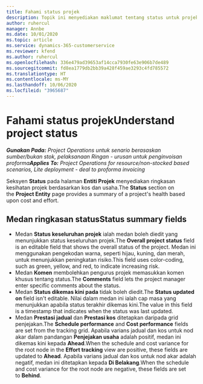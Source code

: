 ```yaml
---
title: Fahami status projek
description: Topik ini menyediakan maklumat tentang status untuk projek yang ditugaskan dalam Dynamics 365 Project Operations.
author: ruhercul
manager: Annbe
ms.date: 10/01/2020
ms.topic: article
ms.service: dynamics-365-customerservice
ms.reviewer: kfend
ms.author: ruhercul
ms.openlocfilehash: 336e479ad39653af14cca7930fe63e906b7de489
ms.sourcegitcommit: fd8ea1779db2bb39a428f459ae3293c4fd785572
ms.translationtype: HT
ms.contentlocale: ms-MY
ms.lasthandoff: 10/06/2020
ms.locfileid: "3965687"
---
```

# <a name="understand-project-status"></a><span data-ttu-id="50a83-103">Fahami status projek</span><span class="sxs-lookup"><span data-stu-id="50a83-103">Understand project status</span></span>

<span data-ttu-id="50a83-104">_**Gunakan Pada:** Project Operations untuk senario berasaskan sumber/bukan stok, pelaksanaan Ringan - urusan untuk penginvoisan proforma_</span><span class="sxs-lookup"><span data-stu-id="50a83-104">_**Applies To:** Project Operations for resource/non-stocked based scenarios, Lite deployment - deal to proforma invoicing_</span></span>


<span data-ttu-id="50a83-105">Seksyen **Status** pada halaman **Entiti Projek** menyediakan ringkasan kesihatan projek berdasarkan kos dan usaha.</span><span class="sxs-lookup"><span data-stu-id="50a83-105">The **Status** section on the **Project Entity** page provides a summary of a project's health based upon cost and effort.</span></span>


## <a name="status-summary-fields"></a><span data-ttu-id="50a83-106">Medan ringkasan status</span><span class="sxs-lookup"><span data-stu-id="50a83-106">Status summary fields</span></span>

- <span data-ttu-id="50a83-107">Medan **Status keseluruhan projek** ialah medan boleh diedit yang menunjukkan status keseluruhan projek.</span><span class="sxs-lookup"><span data-stu-id="50a83-107">The **Overall project status** field is an editable field that shows the overall status of the project.</span></span> <span data-ttu-id="50a83-108">Medan ini menggunakan pengekodan warna, seperti hijau, kuning, dan merah, untuk menunjukkan peningkatan risiko.</span><span class="sxs-lookup"><span data-stu-id="50a83-108">This field uses color-coding, such as green, yellow, and red, to indicate increasing risk.</span></span> 
- <span data-ttu-id="50a83-109">Medan **Komen** membolehkan pengurus projek memasukkan komen khusus tentang status.</span><span class="sxs-lookup"><span data-stu-id="50a83-109">The **Comments** field lets the project manager enter specific comments about the status.</span></span> 
- <span data-ttu-id="50a83-110">Medan **Status dikemas kini pada** tidak boleh diedit.</span><span class="sxs-lookup"><span data-stu-id="50a83-110">The **Status updated on** field isn't editable.</span></span> <span data-ttu-id="50a83-111">Nilai dalam medan ini ialah cap masa yang menunjukkan apabila status terakhir dikemas kini.</span><span class="sxs-lookup"><span data-stu-id="50a83-111">The value in this field is a timestamp that indicates when the status was last updated.</span></span>
- <span data-ttu-id="50a83-112">Medan **Prestasi jadual** dan **Prestasi kos** ditetapkan daripada grid penjejakan.</span><span class="sxs-lookup"><span data-stu-id="50a83-112">The **Schedule performance** and **Cost performance** fields are set from the tracking grid.</span></span> <span data-ttu-id="50a83-113">Apabila varians jadual dan kos untuk nod akar dalam pandangan **Penjejakan usaha** adalah positif, medan ini dikemas kini kepada **Ahead**.</span><span class="sxs-lookup"><span data-stu-id="50a83-113">When the schedule and cost variance for the root node in the **Effort tracking** view are positive, these fields are updated to **Ahead**.</span></span> <span data-ttu-id="50a83-114">Apabila varians jadual dan kos untuk nod akar adalah negatif, medan ini ditetapkan kepada **Di Belakang**.</span><span class="sxs-lookup"><span data-stu-id="50a83-114">When the schedule and cost variance for the root node are negative, these fields are set to **Behind**.</span></span>
